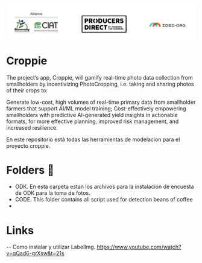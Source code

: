 <img src="https://github.com/j-river1/Croppie/blob/main/IMG/logo_CIATIDEO.png" alt="centered image" id="logo" data-height-percentage="100" data-actual-width="140" data-actual-height="55" class="center">

# Croppie
The project’s app, Croppie, will gamify real-time photo data collection from smallholders by incentivizing PhotoCropping, i.e. taking and sharing photos of their crops to:

Generate low-cost, high volumes of real-time primary data from smallholder farmers that support AI/ML model training;
Cost-effectively empowering smallholders with predictive AI-generated yield insights in actionable formats, for more effective planning, improved risk management, and increased resilience.


En este repositorio está todas las herramientas de modelacion para el proyecto croppie.



# Folders :open_file_folder:
- ODK. En esta carpeta estan los archivos para la instalación de encuesta de ODK para la toma de fotos.
- CODE. This folder contains all script used for detection beans of coffee
-  


# Links
-- Como instalar y utilizar LabelImg.  https://www.youtube.com/watch?v=qQad6-grXsw&t=21s


